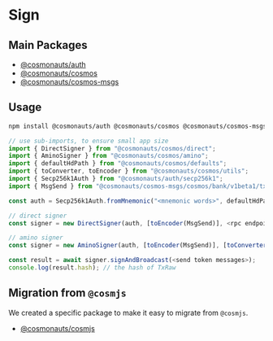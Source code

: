 # Sign

## Main Packages

- [@cosmonauts/auth](/packages/auth/README.md)
- [@cosmonauts/cosmos](/networks/cosmos/README.md)
- [@cosmonauts/cosmos-msgs](/networks/cosmos/README.md)

## Usage

```sh
npm install @cosmonauts/auth @cosmonauts/cosmos @cosmonauts/cosmos-msgs
```

```ts
// use sub-imports, to ensure small app size
import { DirectSigner } from "@cosmonauts/cosmos/direct";
import { AminoSigner } from "@cosmonauts/cosmos/amino";
import { defaultHdPath } from "@cosmonauts/cosmos/defaults";
import { toConverter, toEncoder } from "@cosmonauts/cosmos/utils";
import { Secp256k1Auth } from "@cosmonauts/auth/secp256k1";
import { MsgSend } from "@cosmonauts/cosmos-msgs/cosmos/bank/v1beta1/tx";

const auth = Secp256k1Auth.fromMnemonic("<mnemonic words>", defaultHdPath);

// direct signer
const signer = new DirectSigner(auth, [toEncoder(MsgSend)], <rpc endpoint>);

// amino signer
const signer = new AminoSigner(auth, [toEncoder(MsgSend)], [toConverter(MsgSend)], <rpc endpoint>);

const result = await signer.signAndBroadcast(<send token messages>);
console.log(result.hash); // the hash of TxRaw
```

## Migration from `@cosmjs`

We created a specific package to make it easy to migrate from `@cosmjs`.

- [@cosmonauts/cosmjs](/networks/cosmjs/README.md)